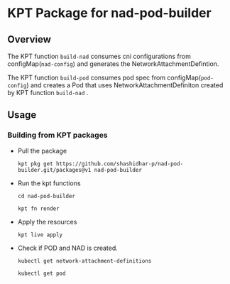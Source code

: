 # KPT Package for nad-pod-builder

## Overview

The KPT function ```build-nad``` consumes cni configurations from configMap(```nad-config```) and generates the NetworkAttachmentDefintion.

The KPT function ```build-pod``` consumes pod spec from configMap(```pod-config```) and creates a Pod that uses NetworkAttachmentDefiniton created by KPT function ```build-nad``` .

## Usage
### Building from KPT packages
- Pull the package

    ```
    kpt pkg get https://github.com/shashidhar-p/nad-pod-builder.git/packages@v1 nad-pod-builder
    ```

- Run the kpt functions

    ```
    cd nad-pod-builder
    ```

    ```
    kpt fn render
    ```
 
- Apply the resources

    ```
    kpt live apply
    ```
 
- Check if POD and NAD is created.
    ```
    kubectl get network-attachment-definitions
    ```

    ```
    kubectl get pod
    ```

  


